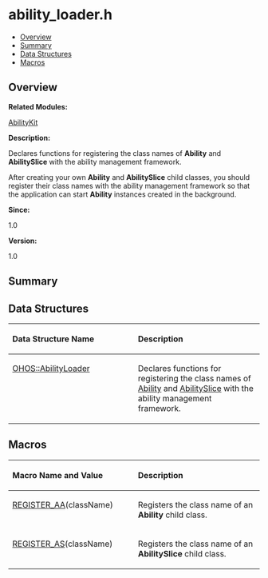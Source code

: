 # ability\_loader.h<a name="ZH-CN_TOPIC_0000001055678052"></a>

-   [Overview](#section201263320165626)
-   [Summary](#section494032089165626)
-   [Data Structures](#nested-classes)
-   [Macros](#define-members)

## **Overview**<a name="section201263320165626"></a>

**Related Modules:**

[AbilityKit](AbilityKit.md)

**Description:**

Declares functions for registering the class names of  **Ability**  and  **AbilitySlice**  with the ability management framework. 

After creating your own  **Ability**  and  **AbilitySlice**  child classes, you should register their class names with the ability management framework so that the application can start  **Ability**  instances created in the background.

**Since:**

1.0

**Version:**

1.0

## **Summary**<a name="section494032089165626"></a>

## Data Structures<a name="nested-classes"></a>

<a name="table596415794165626"></a>
<table><thead align="left"><tr id="row1302688273165626"><th class="cellrowborder" valign="top" width="50%" id="mcps1.1.3.1.1"><p id="p350842803165626"><a name="p350842803165626"></a><a name="p350842803165626"></a>Data Structure Name</p>
</th>
<th class="cellrowborder" valign="top" width="50%" id="mcps1.1.3.1.2"><p id="p1986608073165626"><a name="p1986608073165626"></a><a name="p1986608073165626"></a>Description</p>
</th>
</tr>
</thead>
<tbody><tr id="row1369155089165626"><td class="cellrowborder" valign="top" width="50%" headers="mcps1.1.3.1.1 "><p id="p1429742412165626"><a name="p1429742412165626"></a><a name="p1429742412165626"></a><a href="OHOS-AbilityLoader.md">OHOS::AbilityLoader</a></p>
</td>
<td class="cellrowborder" valign="top" width="50%" headers="mcps1.1.3.1.2 "><p id="p1931273190165626"><a name="p1931273190165626"></a><a name="p1931273190165626"></a>Declares functions for registering the class names of <a href="OHOS-Ability.md">Ability</a> and <a href="OHOS-AbilitySlice.md">AbilitySlice</a> with the ability management framework. </p>
</td>
</tr>
</tbody>
</table>

## Macros<a name="define-members"></a>

<a name="table1059987052165626"></a>
<table><thead align="left"><tr id="row1888110482165626"><th class="cellrowborder" valign="top" width="50%" id="mcps1.1.3.1.1"><p id="p883426820165626"><a name="p883426820165626"></a><a name="p883426820165626"></a>Macro Name and Value</p>
</th>
<th class="cellrowborder" valign="top" width="50%" id="mcps1.1.3.1.2"><p id="p847118650165626"><a name="p847118650165626"></a><a name="p847118650165626"></a>Description</p>
</th>
</tr>
</thead>
<tbody><tr id="row1200594315165626"><td class="cellrowborder" valign="top" width="50%" headers="mcps1.1.3.1.1 "><p id="p1446115936165626"><a name="p1446115936165626"></a><a name="p1446115936165626"></a><a href="AbilityKit.md#ga2c5bd891b502a92f937ae4bff3f80cad">REGISTER_AA</a>(className)</p>
</td>
<td class="cellrowborder" valign="top" width="50%" headers="mcps1.1.3.1.2 "><p id="p595182845165626"><a name="p595182845165626"></a><a name="p595182845165626"></a>Registers the class name of an <strong id="b1729732385165626"><a name="b1729732385165626"></a><a name="b1729732385165626"></a>Ability</strong> child class. </p>
</td>
</tr>
<tr id="row1980815506165626"><td class="cellrowborder" valign="top" width="50%" headers="mcps1.1.3.1.1 "><p id="p584464571165626"><a name="p584464571165626"></a><a name="p584464571165626"></a><a href="AbilityKit.md#ga8e811999b2b7780e67cb746d045ab5b8">REGISTER_AS</a>(className)</p>
</td>
<td class="cellrowborder" valign="top" width="50%" headers="mcps1.1.3.1.2 "><p id="p1306431519165626"><a name="p1306431519165626"></a><a name="p1306431519165626"></a>Registers the class name of an <strong id="b1876473912165626"><a name="b1876473912165626"></a><a name="b1876473912165626"></a>AbilitySlice</strong> child class. </p>
</td>
</tr>
</tbody>
</table>

